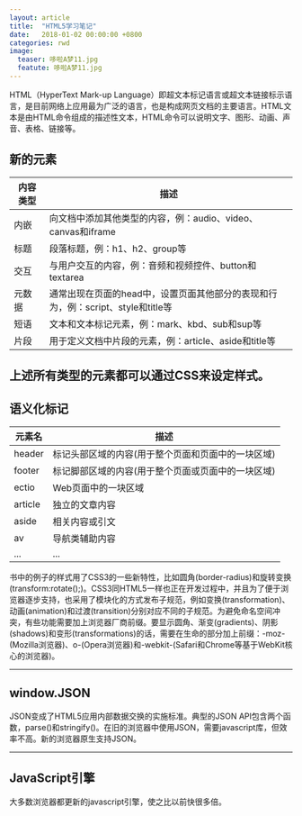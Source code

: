 ```yaml
---
layout: article
title:  "HTML5学习笔记"
date:   2018-01-02 00:00:00 +0800
categories: rwd
image: 
  teaser: 哆啦A梦11.jpg
  featute: 哆啦A梦11.jpg
---
```




HTML（HyperText Mark-up Language）即超文本标记语言或超文本链接标示语言，是目前网络上应用最为广泛的语言，也是构成网页文档的主要语言。HTML文本是由HTML命令组成的描述性文本，HTML命令可以说明文字、图形、动画、声音、表格、链接等。


## 新的元素



| 内容类型 | 描述 | 
| ---- | ---- | 
| 内嵌 | 向文档中添加其他类型的内容，例：audio、video、canvas和iframe | 
| 标题 | 段落标题，例：h1、h2、group等 | 
| 交互 | 与用户交互的内容，例：音频和视频控件、button和textarea |
| 元数据 | 通常出现在页面的head中，设置页面其他部分的表现和行为，例：script、style和title等 |
| 短语 | 文本和文本标记元素，例：mark、kbd、sub和sup等 |
| 片段 | 用于定义文档中片段的元素，例：article、aside和title等 |

上述所有类型的元素都可以通过CSS来设定样式。
--------

## 语义化标记



| 元素名 | 描述 | 
| ---- | ---- | 
| header | 标记头部区域的内容(用于整个页面和页面中的一块区域) | 
| footer | 标记脚部区域的内容(用于整个页面或页面中的一块区域) | 
| ectio | Web页面中的一块区域 |
| article | 独立的文章内容 |
| aside | 相关内容或引文 |
| av | 导航类辅助内容 |
| ... | ... |

书中的例子的样式用了CSS3的一些新特性，比如圆角(border-radius)和旋转变换(transform:rotate();)。CSS3同HTML5一样也正在开发过程中，并且为了便于浏览器逐步支持，也采用了模块化的方式发布子规范，例如变换(transformation)、动画(animation)和过渡(transition)分别对应不同的子规范。为避免命名空间冲突，有些功能需要加上浏览器厂商前缀。要显示圆角、渐变(gradients)、阴影(shadows)和变形(transformations)的话，需要在生命的部分加上前缀：-moz-(Mozilla浏览器)、o-(Opera浏览器)和-webkit-(Safari和Chrome等基于WebKit核心的浏览器)。




--------

## window.JSON

JSON变成了HTML5应用内部数据交换的实施标准。典型的JSON API包含两个函数，parse()和stringify()。在旧的浏览器中使用JSON，需要javascript库，但效率不高。新的浏览器原生支持JSON。

--------

## JavaScript引擎

大多数浏览器都更新的javascript引擎，使之比以前快很多倍。

